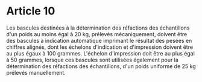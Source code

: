 # Article 10

Les bascules destinées à la détermination des réfactions des échantillons d'un poids au moins égal à 20 kg, prélevés mécaniquement, doivent être des bascules à indication automatique imprimant le résultat des pesées en chiffres alignés, dont les échelons d'indication et d'impression doivent être au plus égaux à 100 grammes. L'échelon d'impression doit être au plus égal à 50 grammes, lorsque ces bascules sont utilisées également pour la détermination des réfactions des échantillons, d'un poids uniforme de 25 kg prélevés manuellement.
